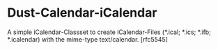 Dust-Calendar-iCalendar
=======================

A simple iCalendar-Classset to create iCalendar-Files (*.ical; *.ics; *.ifb; *.icalendar) with the mime-type text/calendar. [rfc5545]
